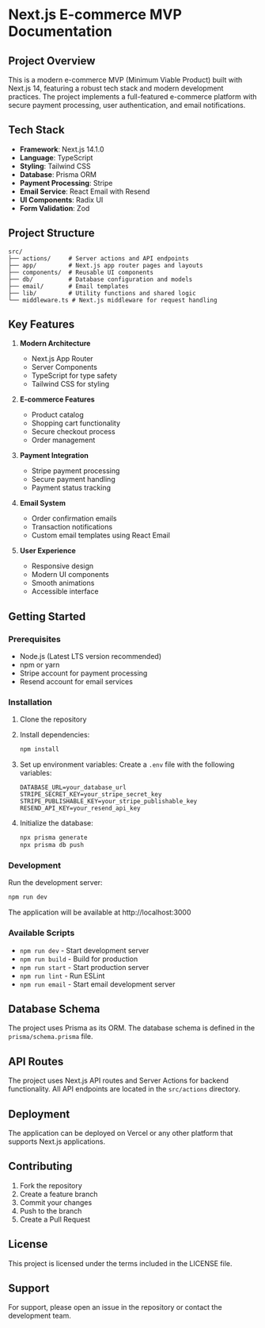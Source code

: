 # Next.js E-commerce MVP Documentation

## Project Overview
This is a modern e-commerce MVP (Minimum Viable Product) built with Next.js 14, featuring a robust tech stack and modern development practices. The project implements a full-featured e-commerce platform with secure payment processing, user authentication, and email notifications.

## Tech Stack
- **Framework**: Next.js 14.1.0
- **Language**: TypeScript
- **Styling**: Tailwind CSS
- **Database**: Prisma ORM
- **Payment Processing**: Stripe
- **Email Service**: React Email with Resend
- **UI Components**: Radix UI
- **Form Validation**: Zod

## Project Structure
```
src/
├── actions/     # Server actions and API endpoints
├── app/         # Next.js app router pages and layouts
├── components/  # Reusable UI components
├── db/          # Database configuration and models
├── email/       # Email templates
├── lib/         # Utility functions and shared logic
└── middleware.ts # Next.js middleware for request handling
```

## Key Features
1. **Modern Architecture**
   - Next.js App Router
   - Server Components
   - TypeScript for type safety
   - Tailwind CSS for styling

2. **E-commerce Features**
   - Product catalog
   - Shopping cart functionality
   - Secure checkout process
   - Order management

3. **Payment Integration**
   - Stripe payment processing
   - Secure payment handling
   - Payment status tracking

4. **Email System**
   - Order confirmation emails
   - Transaction notifications
   - Custom email templates using React Email

5. **User Experience**
   - Responsive design
   - Modern UI components
   - Smooth animations
   - Accessible interface

## Getting Started

### Prerequisites
- Node.js (Latest LTS version recommended)
- npm or yarn
- Stripe account for payment processing
- Resend account for email services

### Installation
1. Clone the repository
2. Install dependencies:
   ```bash
   npm install
   ```
3. Set up environment variables:
   Create a `.env` file with the following variables:
   ```
   DATABASE_URL=your_database_url
   STRIPE_SECRET_KEY=your_stripe_secret_key
   STRIPE_PUBLISHABLE_KEY=your_stripe_publishable_key
   RESEND_API_KEY=your_resend_api_key
   ```

4. Initialize the database:
   ```bash
   npx prisma generate
   npx prisma db push
   ```

### Development
Run the development server:
```bash
npm run dev
```
The application will be available at http://localhost:3000

### Available Scripts
- `npm run dev` - Start development server
- `npm run build` - Build for production
- `npm run start` - Start production server
- `npm run lint` - Run ESLint
- `npm run email` - Start email development server

## Database Schema
The project uses Prisma as its ORM. The database schema is defined in the `prisma/schema.prisma` file.

## API Routes
The project uses Next.js API routes and Server Actions for backend functionality. All API endpoints are located in the `src/actions` directory.

## Deployment
The application can be deployed on Vercel or any other platform that supports Next.js applications.

## Contributing
1. Fork the repository
2. Create a feature branch
3. Commit your changes
4. Push to the branch
5. Create a Pull Request

## License
This project is licensed under the terms included in the LICENSE file.

## Support
For support, please open an issue in the repository or contact the development team. 